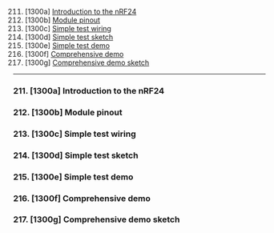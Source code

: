 211. [1300a] [Introduction to the nRF24](#211)
212. [1300b] [Module pinout](#212)
213. [1300c] [Simple test wiring](#213)
214. [1300d] [Simple test sketch](#214)
215. [1300e] [Simple test demo](#215)
216. [1300f] [Comprehensive demo](#216)
217. [1300g] [Comprehensive demo sketch](#217)

---

### 211. [1300a] Introduction to the nRF24<a id="211"></a>

### 212. [1300b] Module pinout<a id="212"></a>

### 213. [1300c] Simple test wiring<a id="213"></a>

### 214. [1300d] Simple test sketch<a id="214"></a>

### 215. [1300e] Simple test demo<a id="215"></a>

### 216. [1300f] Comprehensive demo<a id="216"></a>

### 217. [1300g] Comprehensive demo sketch<a id="217"></a>
